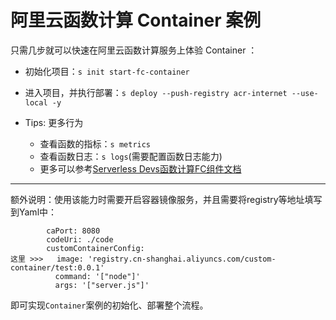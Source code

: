 # 阿里云函数计算 Container 案例

只需几步就可以快速在阿里云函数计算服务上体验 Container ：

- 初始化项目：`s init start-fc-container`
- 进入项目，并执行部署：`s deploy --push-registry acr-internet --use-local -y`

- Tips: 更多行为
    - 查看函数的指标：`s metrics`
    - 查看函数日志：`s logs`(需要配置函数日志能力)
    - 更多可以参考[Serverless Devs函数计算FC组件文档](https://github.com/devsapp/fc)

-----

额外说明：使用该能力时需要开启容器镜像服务，并且需要将registry等地址填写到Yaml中：

```
        caPort: 8080
        codeUri: ./code
        customContainerConfig:
这里 >>>   image: 'registry.cn-shanghai.aliyuncs.com/custom-container/test:0.0.1'
          command: '["node"]'
          args: '["server.js"]'
```

即可实现`Container`案例的初始化、部署整个流程。
